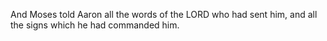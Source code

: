 And Moses told Aaron all the words of the LORD who had sent him, and all the signs which he had commanded him.
